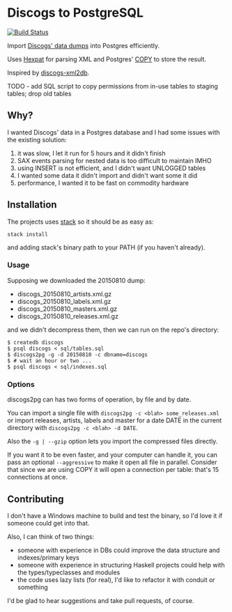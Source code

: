 Discogs to PostgreSQL
=====================

[![Build Status](https://travis-ci.org/alvare/discogs2pg.svg?branch=master)](https://travis-ci.org/alvare/discogs2pg)

Import [Discogs' data dumps](http://www.discogs.com/data/) into Postgres efficiently.

Uses [Hexpat](http://hackage.haskell.org/package/hexpat) for parsing XML
and Postgres' [COPY](http://www.postgresql.org/docs/9.4/static/sql-copy.html) to store the result.

Inspired by [discogs-xml2db](https://github.com/philipmat/discogs-xml2db).

TODO - add SQL script to copy permissions from in-use tables to staging tables; drop old tables

## Why?

I wanted Discogs' data in a Postgres database and I had some issues with the existing solution:

1. it was slow, I let it run for 5 hours and it didn't finish
2. SAX events parsing for nested data is too difficult to maintain IMHO
3. using INSERT is not efficient, and I didn't want UNLOGGED tables
4. I wanted some data it didn't import and didn't want some it did
5. performance, I wanted it to be fast on commodity hardware

## Installation

The projects uses [stack](https://github.com/commercialhaskell/stack) so it should be as easy as:

```
stack install
```

and adding stack's binary path to your PATH (if you haven't already).

### Usage

Supposing we downloaded the 20150810 dump:

* discogs_20150810_artists.xml.gz
* discogs_20150810_labels.xml.gz
* discogs_20150810_masters.xml.gz
* discogs_20150810_releases.xml.gz

and we didn't decompress them, then we can run on the repo's directory:

```
$ createdb discogs
$ psql discogs < sql/tables.sql
$ discogs2pg -g -d 20150810 -c dbname=discogs
$ # wait an hour or two ...
$ psql discogs < sql/indexes.sql
```

### Options

discogs2pg can has two forms of operation, by file and by date.

You can import a single file with `discogs2pg -c <blah> some_releases.xml` or
import releases, artists, labels and master for a date DATE
in the current directory with `discogs2pg -c <blah> -d DATE`.

Also the `-g | --gzip` option lets you import the compressed files directly.

If you want it to be even faster, and your computer can handle it, you can pass an optional `--aggressive`
to make it open all file in parallel. Consider that since we are using COPY it will open a
connection per table: that's 15 connections at once.

## Contributing

I don't have a Windows machine to build and test the binary, so I'd love it if someone could get into that.

Also, I can think of two things:

* someone with experience in DBs could improve the data structure and indexes/primary keys
* someone with experience in structuring Haskell projects could help with the types/typeclasses and modules
* the code uses lazy lists (for real), I'd like to refactor it with conduit or something

I'd be glad to hear suggestions and take pull requests, of course.
